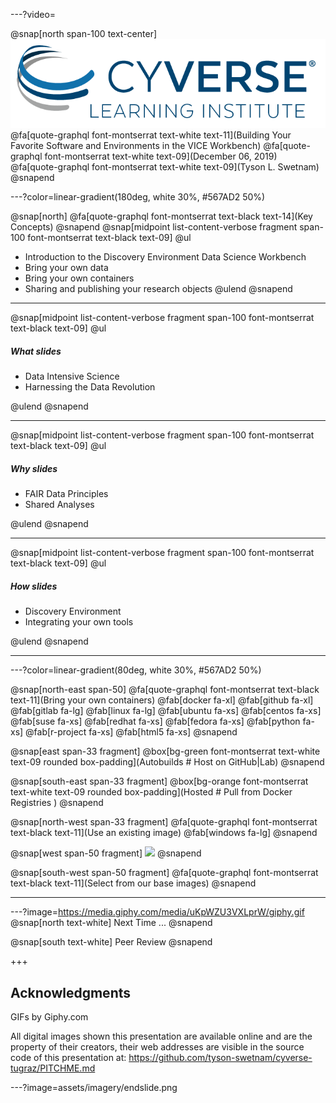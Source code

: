 ---?video=

@snap[north span-100 text-center]
![GRAPHQL](/assets/imagery/cyverse_cmyk.png)
@fa[quote-graphql font-montserrat text-white text-11](Building Your Favorite Software and Environments in the VICE Workbench) 
@fa[quote-graphql font-montserrat text-white text-09](December 06, 2019)
@fa[quote-graphql font-montserrat text-white text-09](Tyson L. Swetnam) 
@snapend 

---?color=linear-gradient(180deg, white 30%, #567AD2 50%)

@snap[north]
@fa[quote-graphql font-montserrat text-black text-14](Key Concepts)
@snapend
@snap[midpoint list-content-verbose fragment span-100 font-montserrat text-black text-09]
@ul
- Introduction to the Discovery Environment Data Science Workbench
- Bring your own data
- Bring your own containers
- Sharing and publishing your research objects
@ulend
@snapend

--- 

@snap[midpoint list-content-verbose fragment span-100 font-montserrat text-black text-09]
@ul

##### What slides
- Data Intensive Science
- Harnessing the Data Revolution

@ulend
@snapend

---

@snap[midpoint list-content-verbose fragment span-100 font-montserrat text-black text-09]
@ul
##### Why slides
- FAIR Data Principles
- Shared Analyses

@ulend
@snapend

---

@snap[midpoint list-content-verbose fragment span-100 font-montserrat text-black text-09]
@ul
##### How slides
- Discovery Environment
- Integrating your own tools

@ulend
@snapend

---

---?color=linear-gradient(80deg, white 30%, #567AD2 50%)

@snap[north-east span-50]
@fa[quote-graphql font-montserrat text-black text-11](Bring your own containers)
@fab[docker fa-xl] @fab[github fa-xl] @fab[gitlab fa-lg]
@fab[linux fa-lg] @fab[ubuntu fa-xs] @fab[centos fa-xs] @fab[suse fa-xs] @fab[redhat fa-xs] @fab[fedora fa-xs]
@fab[python fa-xs] @fab[r-project fa-xs] @fab[html5 fa-xs]
@snapend 

@snap[east span-33 fragment]
@box[bg-green font-montserrat text-white text-09 rounded box-padding](Autobuilds # Host on GitHub|Lab)
@snapend

@snap[south-east span-33 fragment]
@box[bg-orange font-montserrat text-white text-09 rounded box-padding](Hosted # Pull from Docker Registries )
@snapend

@snap[north-west span-33 fragment]
@fa[quote-graphql font-montserrat text-black text-11](Use an existing image)
@fab[windows fa-lg]
@snapend

@snap[west span-50 fragment]
<img src="https://learning.cyverse.org/projects/vice/en/latest/_images/flow_new.png" height="400">
@snapend

@snap[south-west span-50 fragment]
@fa[quote-graphql font-montserrat text-black text-11](Select from our base images)
@snapend

---


---?image=https://media.giphy.com/media/uKpWZU3VXLprW/giphy.gif
@snap[north text-white]
Next Time ...
@snapend

@snap[south text-white]
Peer Review
@snapend

+++

## Acknowledgments

GIFs by Giphy.com

All digital images shown this presentation are available online and are the property of their creators, their web addresses are visible in the source code of this presentation at: https://github.com/tyson-swetnam/cyverse-tugraz/PITCHME.md 

---?image=assets/imagery/endslide.png
